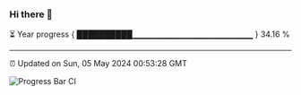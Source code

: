 ### Hi there 👋

⏳ Year progress { ██████████▁▁▁▁▁▁▁▁▁▁▁▁▁▁▁▁▁▁▁▁ } 34.16 %

---

⏰ Updated on Sun, 05 May 2024 00:53:28 GMT

![Progress Bar CI](https://github.com/liununu/liununu/workflows/Progress%20Bar%20CI/badge.svg)
